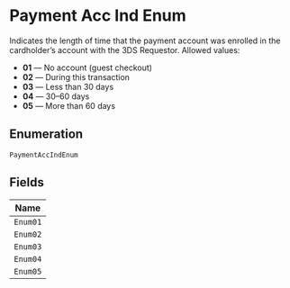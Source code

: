 
# Payment Acc Ind Enum

Indicates the length of time that the payment account was enrolled in the cardholder’s account with the 3DS Requestor.
Allowed values:

* **01** — No account (guest checkout)
* **02** — During this transaction
* **03** — Less than 30 days
* **04** — 30–60 days
* **05** — More than 60 days

## Enumeration

`PaymentAccIndEnum`

## Fields

| Name |
|  --- |
| `Enum01` |
| `Enum02` |
| `Enum03` |
| `Enum04` |
| `Enum05` |

